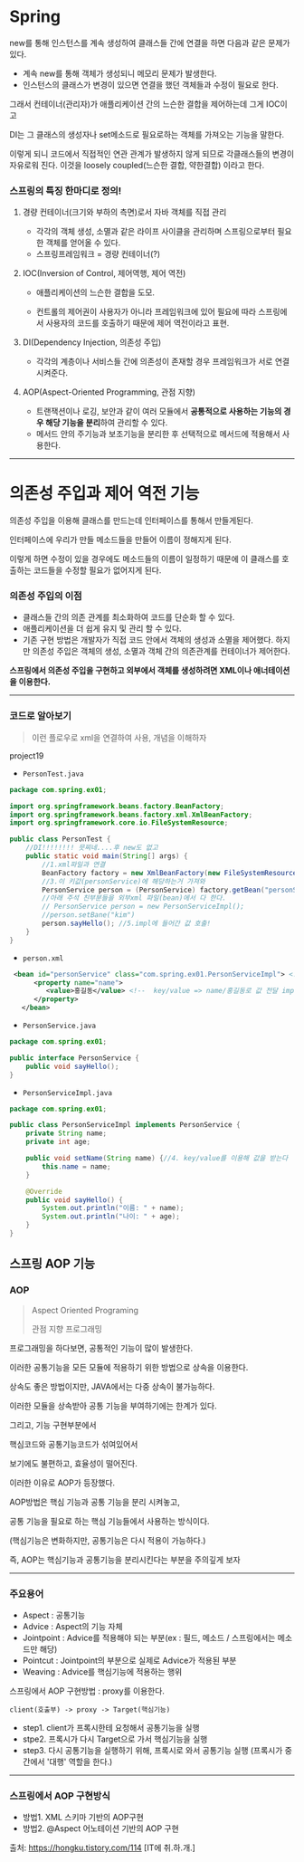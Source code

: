 # Spring

new를 통해 인스턴스를 계속 생성하여 클래스들 간에 연결을 하면 다음과 같은 문제가 있다. 

- 계속 new를 통해 객체가 생성되니 메모리 문제가 발생한다.
- 인스턴스의 클래스가 변경이 있으면 연결을 했던 객체들과 수정이 필요로 한다.



그래서 컨테이너(관리자)가 애플리케이션 간의 느슨한 결합을 제어하는데 그게 IOC이고

DI는 그 클래스의 생성자나 set메소드로 필요로하는 객체를 가져오는 기능을 말한다.

이렇게 되니 코드에서 직접적인 연관 관계가 발생하지 않게 되므로 각클래스들의 변경이 자유로워 진다.  이것을 loosely coupled(느슨한 결합, 약한결합) 이라고 한다.



### 스프링의 특징 한마디로 정의!

1. 경량 컨테이너(크기와 부하의 측면)로서 자바 객체를 직접 관리

   - 각각의 객체 생성, 소멸과 같은 라이프 사이클을 관리하며 스프링으로부터 필요한 객체를 얻어올 수 있다.
   - 스프링프레임워크 = 경량 컨테이너(?)

2. IOC(Inversion of Control, 제어역행, 제어 역전)

   - 애플리케이션의 느슨한 결합을 도모.

   - 컨트롤의 제어권이 사용자가 아니라 프레임워크에 있어 필요에 따라 스프링에서 사용자의 코드를 호출하기 때문에 제어 역전이라고 표현.

3. DI(Dependency Injection, 의존성 주입)

   - 각각의 계층이나 서비스들 간에 의존성이 존재할 경우 프레임워크가 서로 연결시켜준다.

4. AOP(Aspect-Oriented Programming, 관점 지향)
   - 트랜잭션이나 로깅, 보안과 같이 여러 모듈에서 **공통적으로 사용하는 기능의 경우 해당 기능을 분리**하여 관리할 수 있다.
   - 메서드 안의 주기능과 보조기능을 분리한 후 선택적으로 메서드에 적용해서 사용한다.



---



# 의존성 주입과 제어 역전 기능

의존성 주입을 이용해 클래스를 만드는데 인터페이스를 통해서 만들게된다.

인터페이스에 우리가 만들 메소드들을 만들어 이름이 정해지게 된다.

이렇게 하면 수정이 있을 경우에도 메소드들의 이름이 일정하기 때문에 이 클래스를 호출하는 코드들을 수정할 필요가 없어지게 된다.



### 의존성 주입의 이점

- 클래스들 간의 의존 관계를 최소화하여 코드를 단순화 할 수 있다.
- 애플리케이션을 더 쉽게 유지 및 관리 할 수 있다.
- 기존 구현 방법은 개발자가 직접 코드 안에서 객체의 생성과 소멸을 제어했다. 하지만 의존성 주입은 객체의 생성, 소멸과 객체 간의 의존관계를 컨테이너가 제어한다.



**스프링에서 의존성 주입을 구현하고 외부에서 객체를 생성하려면 XML이나 애너테이션을 이용한다.**



----



### 코드로 알아보기

> 이런 플로우로 xml을 연결하여 사용, 개념을 이해하자

project19

- `PersonTest.java`

```java
package com.spring.ex01;

import org.springframework.beans.factory.BeanFactory;
import org.springframework.beans.factory.xml.XmlBeanFactory;
import org.springframework.core.io.FileSystemResource;

public class PersonTest {
	//DI!!!!!!!! 믓찌네....후 new도 없고
	public static void main(String[] args) {
		//1.xml파일과 연결
        BeanFactory factory = new XmlBeanFactory(new FileSystemResource("person.xml")); 
		//3.이 키값(personService)에 해당하는거 가져와
        PersonService person = (PersonService) factory.getBean("personService");
		//아래 주석 친부분들을 외부xml 파일(bean)에서 다 한다.
        // PersonService person = new PersonServiceImpl();
		//person.setBane("kim") 
		person.sayHello(); //5.impl에 들어간 값 호출!
	}
}
```



- `person.xml`

```xml
 <bean id="personService" class="com.spring.ex01.PersonServiceImpl"> <!-- 2. xml에서 서비스랑 impl이랑 연결하네 -->
      <property name="name">
         <value>홍길동</value> <!--  key/value => name/홍길동로 값 전달 impl에 -->
      </property>
   </bean>
```



- `PersonService.java`

```java
package com.spring.ex01;

public interface PersonService {
	public void sayHello();
}
```



- `PersonServiceImpl.java`

```java
package com.spring.ex01;

public class PersonServiceImpl implements PersonService {
	private String name;
	private int age;

	public void setName(String name) {//4. key/value를 이용해 값을 받는다
		this.name = name;
	}

	@Override
	public void sayHello() { 
		System.out.println("이름: " + name);
		System.out.println("나이: " + age);
	}
}

```




## 스프링 AOP 기능

### AOP

> Aspect Oriented Programing
>
> 관점 지향 프로그래밍

 

프로그래밍을 하다보면, 공통적인 기능이 많이 발생한다.

이러한 공통기능을 모든 모듈에 적용하기 위한 방법으로 상속을 이용한다.

상속도 좋은 방법이지만, JAVA에서는 다중 상속이 불가능하다.

 

이러한 모듈을 상속받아 공통 기능을 부여하기에는 한계가 있다.

그리고, 기능 구현부분에서

핵심코드와 공통기능코드가 섞여있어서

보기에도 불편하고, 효율성이 떨어진다.

 

이러한 이유로 AOP가 등장했다.

AOP방법은 핵심 기능과 공통 기능을 분리 시켜놓고,

공통 기능을 필요로 하는 핵심 기능들에서 사용하는 방식이다.

(핵심기능은 변화하지만, 공통기능은 다시 적용이 가능하다.)

 

즉, AOP는 핵심기능과 공통기능을 분리시킨다는 부분을 주의깊게 보자



---

 

### 주요용어

- Aspect : 공통기능
- Advice : Aspect의 기능 자체
- Jointpoint : Advice를 적용해야 되는 부분(ex : 필드, 메소드 / 스프링에서는 메소드만 해당)
- Pointcut : Jointpoint의 부분으로 실제로 Advice가 적용된 부분
- Weaving : Advice를 핵심기능에 적용하는 행위



스프링에서 AOP 구현방법 : proxy를 이용한다.

```
client(호출부) -> proxy -> Target(핵심기능)
```
- step1. client가 프록시한테 요청해서 공통기능을 실행
- stpe2. 프록시가 다시 Target으로 가서 핵심기능을 실행
- step3. 다시 공통기능을 실행하기 위해, 프록시로 와서 공통기능 실행
(프록시가 중간에서 '대행' 역할을 한다.)



---



### 스프링에서 AOP 구현방식

- 방법1. XML 스키마 기반의 AOP구현
- 방법2. @Aspect 어노테이션 기반의 AOP 구현



출처: https://hongku.tistory.com/114 [IT에 취.하.개.]

